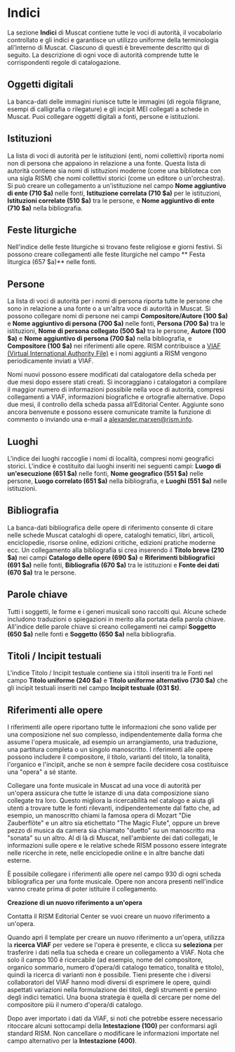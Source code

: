# Indici

La sezione **Indici** di Muscat contiene tutte le voci di autorità, il vocabolario controllato e gli indici e garantisce un utilizzo uniforme della terminologia all’interno di Muscat. Ciascuno di questi è brevemente descritto qui di seguito. La descrizione di ogni voce di autorità comprende tutte le corrispondenti regole di catalogazione.

## Oggetti digitali

La banca-dati delle immagini riunisce tutte le immagini (di regola filigrane, esempi di calligrafia o rilegature) e gli incipit MEI collegati a schede in Muscat. Puoi collegare oggetti digitali a fonti, persone e istituzioni.

## Istituzioni

La lista di voci di autorità per le istituzioni (enti, nomi collettivi) riporta nomi non di persona che appaiono in relazione a una fonte. Questa lista di autorità contiene sia nomi di istituzioni moderne (come una biblioteca con una sigla RISM) che nomi collettivi storici (come un editore o un'orchestra). Si può creare un collegamento a un'istituzione nel campo **Nome aggiuntivo di ente (710 $a)** nelle fonti, **Istituzione correlata (710 $a)** per le istituzioni, **Istituzioni correlate (510 $a)** tra le persone, e **Nome aggiuntivo di ente (710 $a)** nella bibliografia.

## Feste liturgiche

Nell'indice delle feste liturgiche si trovano feste religiose e giorni festivi. Si possono creare collegamenti alle feste liturgiche nel campo ** Festa liturgica (657 $a)** nelle fonti.

## Persone

La lista di voci di autorità per i nomi di persona riporta tutte le persone che sono in relazione a una fonte o a un'altra voce di autorità in Muscat. Si possono collegare nomi di persone nei campi **Compositore/Autore (100 $a)** e **Nome aggiuntivo di persona (700 $a)** nelle fonti, **Persona (700 $a)** tra le istituzioni, **Nome di persona collegato (500 $a)** tra le persone, **Autore (100 $a)** e **Nome aggiuntivo di persona (700 $a)** nella bibliografia, e **Compositore (100 $a)** nei riferimenti alle opere. RISM contribuisce a [VIAF (Virtual International Authority File)](https://www.viaf.org/) e i nomi aggiunti a RISM vengono periodicamente inviati a VIAF.

Nomi nuovi possono essere modificati dal catalogatore della scheda per due mesi dopo essere stati creati. Si incoraggiano i catalogatori a compilare il maggior numero di informazioni possibile nella voce di autorità, compresi collegamenti a VIAF, informazioni biografiche e ortografie alternative. Dopo due mesi, il controllo della scheda passa all’Editorial Center. Aggiunte sono ancora benvenute e possono essere comunicate tramite la funzione di commento o inviando una e-mail a alexander.marxen@rism.info.

## Luoghi

L'indice dei luoghi raccoglie i nomi di località, compresi nomi geografici storici. L'indice è costituito dai luoghi inseriti nei seguenti campi: **Luogo di un'esecuzione (651 $a)** nelle fonti, **Nome geografico (551 $a)** nelle persone, **Luogo correlato (651 $a)** nella bibliografia, e **Luoghi (551 $a)** nelle istituzioni.

## Bibliografia

La banca-dati bibliografica delle opere di riferimento consente di citare nelle schede Muscat cataloghi di opere, cataloghi tematici, libri, articoli, enciclopedie, risorse online, edizioni critiche, edizioni pratiche moderne ecc. Un collegamento alla bibliografia si crea inserendo il **Titolo breve (210 $a)** nei campi **Catalogo delle opere (690 $a)** e **Riferimenti bibliografici (691 $a)** nelle fonti, **Bibliografia (670 $a)** tra le istituzioni e **Fonte dei dati (670 $a)** tra le persone.

## Parole chiave

Tutti i soggetti, le forme e i generi musicali sono raccolti qui. Alcune schede includono traduzioni o spiegazioni in merito alla portata della parola chiave. All'indice delle parole chiave si creano collegamenti nei campi **Soggetto (650 $a)** nelle fonti e **Soggetto (650 $a)** nella bibliografia.

## Titoli / Incipit testuali

L'indice Titolo / Incipit testuale contiene sia i titoli inseriti tra le Fonti nel campo **Titolo uniforme (240 $a)** e **Titolo uniforme alternativo (730 $a)** che gli incipit testuali inseriti nel campo **Incipit testuale (031 $t)**.

## Riferimenti alle opere

I riferimenti alle opere riportano tutte le informazioni che sono valide per una composizione nel suo complesso, indipendentemente dalla forma che assume l'opera musicale, ad esempio un arrangiamento, una traduzione, una partitura completa o un singolo manoscritto. I riferimenti alle opere possono includere il compositore, il titolo, varianti del titolo, la tonalità, l'organico e l'incipit, anche se non è sempre facile decidere cosa costituisce una "opera" a sé stante.

Collegare una fonte musicale in Muscat ad una voce di autorità per un'opera assicura che tutte le istanze di una data composizione siano collegate tra loro. Questo migliora la ricercabilità nel catalogo e aiuta gli utenti a trovare tutte le fonti rilevanti, indipendentemente dal fatto che, ad esempio, un manoscritto chiami la famosa opera di Mozart "Die Zauberflöte" e un altro sia etichettato "The Magic Flute", oppure un breve pezzo di musica da camera sia chiamato "duetto" su un manoscritto ma "sonata" su un altro. Al di là di Muscat, nell'ambiente dei dati collegati, le informazioni sulle opere e le relative schede RISM possono essere integrate nelle ricerche in rete, nelle enciclopedie online e in altre banche dati esterne.

È possibile collegare i riferimenti alle opere nel campo 930 di ogni scheda bibliografica per una fonte musicale. Opere non ancora presenti nell'indice vanno create prima di poter istituire il collegamento.

**Creazione di un nuovo riferimento a un'opera**

Contatta il RISM Editorial Center se vuoi creare un nuovo riferimento a un'opera.

Quando apri il template per creare un nuovo riferimento a un'opera, utilizza la **ricerca VIAF** per vedere se l'opera è presente, e clicca su **seleziona** per trasferire i dati nella tua scheda e creare un collegamento a VIAF. Nota che solo il campo 100 è ricercabile (ad esempio, nome del compositore, organico sommario, numero d'opera/di catalogo tematico, tonalità e titolo), quindi la ricerca di varianti non è possibile. Tieni presente che i diversi collaboratori del VIAF hanno modi diversi di esprimere le opere, quindi aspettati variazioni nella formulazione dei titoli, degli strumenti e persino degli indici tematici. Una buona strategia è quella di cercare per nome del compositore più il numero d'opera/di catalogo.

Dopo aver importato i dati da VIAF, si noti che potrebbe essere necessario ritoccare alcuni sottocampi della **Intestazione (100)** per conformarsi agli standard RISM. Non cancellare o modificare le informazioni importate nel campo alternativo per la **Intestazione (400)**.
